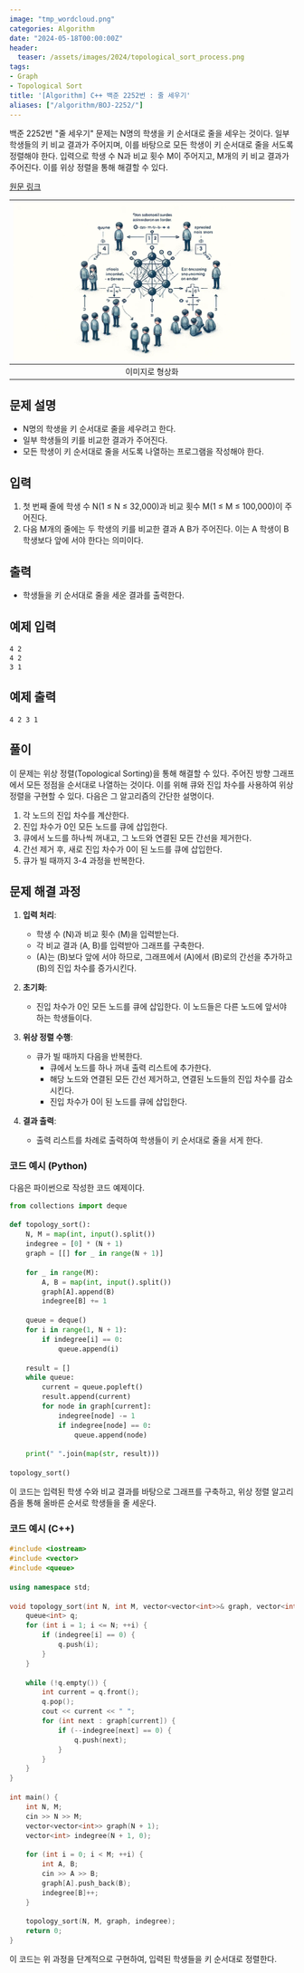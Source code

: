 ```yaml
---
image: "tmp_wordcloud.png"
categories: Algorithm
date: "2024-05-18T00:00:00Z"
header:
  teaser: /assets/images/2024/topological_sort_process.png
tags:
- Graph
- Topological Sort
title: '[Algorithm] C++ 백준 2252번 : 줄 세우기'
aliases: ["/algorithm/BOJ-2252/"]
---
```


백준 2252번 "줄 세우기" 문제는 N명의 학생을 키 순서대로 줄을 세우는 것이다. 일부 학생들의 키 비교 결과가 주어지며, 이를 바탕으로 모든 학생이 키 순서대로 줄을 서도록 정렬해야 한다. 입력으로 학생 수 N과 비교 횟수 M이 주어지고, M개의 키 비교 결과가 주어진다. 이를 위상 정렬을 통해 해결할 수 있다.

[원문 링크](https://www.acmicpc.net/problem/2206)

|![](/assets/images/2024/topological_sort_process.png)|
|:---:|
|이미지로 형상화|

## 문제 설명

- N명의 학생을 키 순서대로 줄을 세우려고 한다.
- 일부 학생들의 키를 비교한 결과가 주어진다.
- 모든 학생이 키 순서대로 줄을 서도록 나열하는 프로그램을 작성해야 한다.

## 입력

1. 첫 번째 줄에 학생 수 N(1 ≤ N ≤ 32,000)과 비교 횟수 M(1 ≤ M ≤ 100,000)이 주어진다.
2. 다음 M개의 줄에는 두 학생의 키를 비교한 결과 A B가 주어진다. 이는 A 학생이 B 학생보다 앞에 서야 한다는 의미이다.

## 출력
- 학생들을 키 순서대로 줄을 세운 결과를 출력한다.

## 예제 입력
```
4 2
4 2
3 1
```

## 예제 출력
```
4 2 3 1
```

## 풀이

이 문제는 위상 정렬(Topological Sorting)을 통해 해결할 수 있다. 주어진 방향 그래프에서 모든 정점을 순서대로 나열하는 것이다. 이를 위해 큐와 진입 차수를 사용하여 위상 정렬을 구현할 수 있다. 다음은 그 알고리즘의 간단한 설명이다.

1. 각 노드의 진입 차수를 계산한다.
2. 진입 차수가 0인 모든 노드를 큐에 삽입한다.
3. 큐에서 노드를 하나씩 꺼내고, 그 노드와 연결된 모든 간선을 제거한다.
4. 간선 제거 후, 새로 진입 차수가 0이 된 노드를 큐에 삽입한다.
5. 큐가 빌 때까지 3-4 과정을 반복한다.

## 문제 해결 과정

1. **입력 처리**:
   - 학생 수 \(N\)과 비교 횟수 \(M\)을 입력받는다.
   - 각 비교 결과 \(A, B\)를 입력받아 그래프를 구축한다.
   - \(A\)는 \(B\)보다 앞에 서야 하므로, 그래프에서 \(A\)에서 \(B\)로의 간선을 추가하고 \(B\)의 진입 차수를 증가시킨다.

2. **초기화**:
   - 진입 차수가 0인 모든 노드를 큐에 삽입한다. 이 노드들은 다른 노드에 앞서야 하는 학생들이다.

3. **위상 정렬 수행**:
   - 큐가 빌 때까지 다음을 반복한다.
     - 큐에서 노드를 하나 꺼내 출력 리스트에 추가한다.
     - 해당 노드와 연결된 모든 간선 제거하고, 연결된 노드들의 진입 차수를 감소시킨다.
     - 진입 차수가 0이 된 노드를 큐에 삽입한다.

4. **결과 출력**:
   - 출력 리스트를 차례로 출력하여 학생들이 키 순서대로 줄을 서게 한다.

### 코드 예시 (Python)

다음은 파이썬으로 작성한 코드 예제이다.

```python
from collections import deque

def topology_sort():
    N, M = map(int, input().split())
    indegree = [0] * (N + 1)
    graph = [[] for _ in range(N + 1)]
    
    for _ in range(M):
        A, B = map(int, input().split())
        graph[A].append(B)
        indegree[B] += 1
        
    queue = deque()
    for i in range(1, N + 1):
        if indegree[i] == 0:
            queue.append(i)
    
    result = []
    while queue:
        current = queue.popleft()
        result.append(current)
        for node in graph[current]:
            indegree[node] -= 1
            if indegree[node] == 0:
                queue.append(node)
    
    print(" ".join(map(str, result)))

topology_sort()
```

이 코드는 입력된 학생 수와 비교 결과를 바탕으로 그래프를 구축하고, 위상 정렬 알고리즘을 통해 올바른 순서로 학생들을 줄 세운다.


### 코드 예시 (C++)

```cpp
#include <iostream>
#include <vector>
#include <queue>

using namespace std;

void topology_sort(int N, int M, vector<vector<int>>& graph, vector<int>& indegree) {
    queue<int> q;
    for (int i = 1; i <= N; ++i) {
        if (indegree[i] == 0) {
            q.push(i);
        }
    }

    while (!q.empty()) {
        int current = q.front();
        q.pop();
        cout << current << " ";
        for (int next : graph[current]) {
            if (--indegree[next] == 0) {
                q.push(next);
            }
        }
    }
}

int main() {
    int N, M;
    cin >> N >> M;
    vector<vector<int>> graph(N + 1);
    vector<int> indegree(N + 1, 0);

    for (int i = 0; i < M; ++i) {
        int A, B;
        cin >> A >> B;
        graph[A].push_back(B);
        indegree[B]++;
    }

    topology_sort(N, M, graph, indegree);
    return 0;
}
```

이 코드는 위 과정을 단계적으로 구현하여, 입력된 학생들을 키 순서대로 정렬한다.